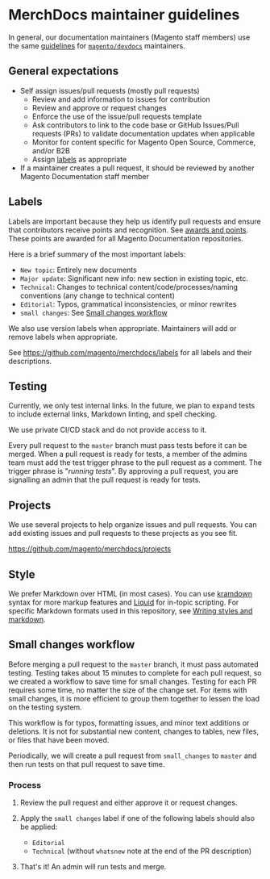 # MerchDocs maintainer guidelines

In general, our documentation maintainers (Magento staff members) use the same [guidelines](https://devdocs.magento.com/guides/v2.3/contributor-guide/maintainers.html) for [`magento/devdocs`](https://github.com/magento/devdocs) maintainers.

## General expectations

- Self assign issues/pull requests (mostly pull requests)
  - Review and add information to issues for contribution
  - Review and approve or request changes
  - Enforce the use of the issue/pull requests template
  - Ask contributors to link to the code base or GitHub Issues/Pull requests (PRs) to validate documentation updates when applicable
  - Monitor for content specific for Magento Open Source, Commerce, and/or B2B
  - Assign [labels](https://github.com/magento/merchdocs/labels) as appropriate
- If a maintainer creates a pull request, it should be reviewed by another Magento Documentation staff member

## Labels

Labels are important because they help us identify pull requests and ensure that contributors receive points and recognition. See [awards and points](https://devdocs.magento.com/guides/v2.3/contributor-guide/contributing.html#devdocs-awards-and-points). These points are awarded for all Magento Documentation repositories.

Here is a brief summary of the most important labels:

- `New topic`: Entirely new documents
- `Major update`: Significant new info: new section in existing topic, etc.
- `Technical`: Changes to technical content/code/processes/naming conventions (any change to technical content)
- `Editorial`: Typos, grammatical inconsistencies, or minor rewrites
- `small changes`: See [Small changes workflow](#small-changes-workflow)

We also use version labels when appropriate. Maintainers will add or remove labels when appropriate.

See https://github.com/magento/merchdocs/labels for all labels and their descriptions.

## Testing

Currently, we only test internal links. In the future, we plan to expand tests to include external links, Markdown linting, and spell checking.

We use private CI/CD stack and do not provide access to it.

Every pull request to the `master` branch must pass tests before it can be merged. When a pull request is ready for tests, a member of the admins team must add the test trigger phrase to the pull request as a comment. The trigger phrase is "_running tests_". By approving a pull request, you are signalling an admin that the pull request is ready for tests.

## Projects

We use several projects to help organize issues and pull requests. You can add existing issues and pull requests to these projects as you see fit.

https://github.com/magento/merchdocs/projects

## Style

We prefer Markdown over HTML (in most cases). You can use [kramdown](https://kramdown.gettalong.org/syntax.html) syntax for more markup features and [Liquid](https://jekyllrb.com/docs/liquid/) for in-topic scripting. For specific Markdown formats used in this repository, see [Writing styles and markdown](https://github.com/magento/merchdocs/wiki/Writing-Content#writing-styles-and-markdown).

## Small changes workflow

Before merging a pull request to the `master` branch, it must pass automated testing. Testing takes about 15 minutes to complete for each pull request, so we created a workflow to save time for small changes. Testing for each PR requires some time, no matter the size of the change set. For items with small changes, it is more efficient to group them together to lessen the load on the testing system.

This workflow is for typos, formatting issues, and minor text additions or deletions. It is not for substantial new content, changes to tables, new files, or files that have been moved.

Periodically, we will create a pull request from `small_changes` to `master` and then run tests on that pull request to save time.

### Process

1. Review the pull request and either approve it or request changes.
1. Apply the `small changes` label if one of the following labels should also be applied:

   - `Editorial`
   - `Technical` (without `whatsnew` note at the end of the PR description)

1. That's it! An admin will run tests and merge.
